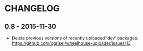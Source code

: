 # CHANGELOG

## 0.8 - 2015-11-30

  - Delete previous versions of recently uploaded 'dev' packages.
    https://github.com/ogrisel/wheelhouse-uploader/issues/13
